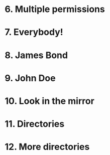 # 6. Multiple permissions
# 7. Everybody!
# 8. James Bond
# 9. John Doe
# 10. Look in the mirror
# 11. Directories
# 12. More directories

